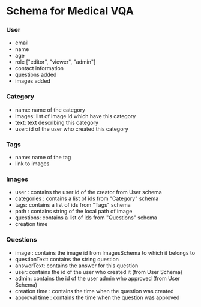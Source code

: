 # Schema for Medical VQA

### User
- email
- name
- age
- role ["editor", "viewer", "admin"]
- contact information
- questions added
- images added

### Category
- name: name of the category
- images: list of image id which have this category
- text: text describing this category
- user: id of the user who created this category

### Tags
- name: name of the tag
- link to images

### Images
- user : contains the user id of the creator from User schema
- categories : contains a list of ids from "Category" schema
- tags: contains a list of ids from "Tags" schema
- path : contains string of the local path of image
- questions: contains a list of ids from "Questions" schema
- creation time

### Questions
- image : contains the image id from ImagesSchema to which it belongs to
- questionText: contains the string question
- answerText: contains the answer for this question
- user: contains the id of the user who created it (from User Schema)
- admin: contains the id of the user admin who approved (from User Schema)
- creation time : contains the time when the question was created
- approval time : contains the time when the question was approved